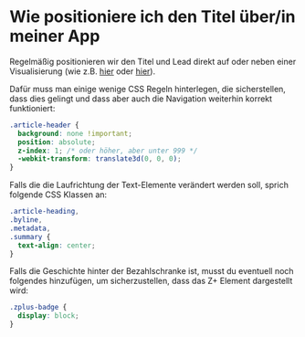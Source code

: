 # Wie positioniere ich den Titel über/in meiner App

Regelmäßig positionieren wir den Titel und Lead direkt auf oder neben einer Visualisierung (wie z.B. [hier](https://www.sueddeutsche.de/projekte/artikel/politik/krieg-in-der-ukraine-zerstoerung-von-mariupol-e008044/) oder [hier](https://www.zeit.de/arbeit/2022-09/gemeinde-gehalt-deutschland-vergleich-daten-entwicklung)).

Dafür muss man einige wenige CSS Regeln hinterlegen, die sicherstellen, dass dies gelingt und dass aber auch die Navigation weiterhin korrekt funktioniert:

```css
.article-header {
  background: none !important;
  position: absolute;
  z-index: 1; /* oder höher, aber unter 999 */
  -webkit-transform: translate3d(0, 0, 0);
}
```

Falls die die Laufrichtung der Text-Elemente verändert werden soll, sprich folgende CSS Klassen an:

```css
.article-heading,
.byline,
.metadata,
.summary {
  text-align: center;
}
```

Falls die Geschichte hinter der Bezahlschranke ist, musst du eventuell noch folgendes hinzufügen, um sicherzustellen, dass das Z+ Element dargestellt wird:

```css
.zplus-badge {
  display: block;
}
```
